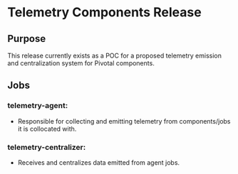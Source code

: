 # Telemetry Components Release

## Purpose
This release currently exists as a POC for a proposed telemetry emission and centralization system for Pivotal components.

## Jobs
### telemetry-agent:
- Responsible for collecting and emitting telemetry from components/jobs it is collocated with.

### telemetry-centralizer:
- Receives and centralizes data emitted from agent jobs.
